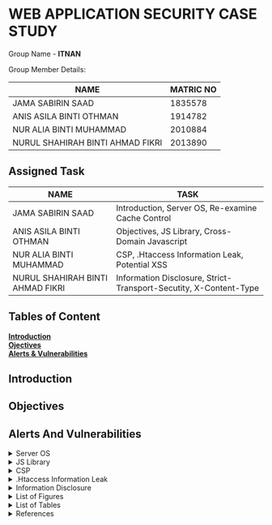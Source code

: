 # WEB APPLICATION SECURITY CASE STUDY 

Group Name - **ITNAN**<br>

Group Member Details:

NAME                          |MATRIC NO                      |
-------------------------------|-----------------------------|
JAMA SABIRIN SAAD         |1835578          |
ANIS ASILA BINTI OTHMAN          |    1914782         |
NUR ALIA BINTI MUHAMMAD   |2010884 |
NURUL SHAHIRAH BINTI AHMAD FIKRI|2013890  |

## Assigned Task
NAME                          |TASK                    |
-------------------------------|-----------------------------|
JAMA SABIRIN SAAD         |Introduction, Server OS, Re-examine Cache Control |
ANIS ASILA BINTI OTHMAN          |Objectives, JS Library, Cross-Domain Javascript        |
NUR ALIA BINTI MUHAMMAD   |CSP, .Htaccess Information Leak, Potential XSS |
NURUL SHAHIRAH BINTI AHMAD FIKRI|Information Disclosure, Strict-Transport-Secutity, X-Content-Type  |

## Tables of Content
**[Introduction](#introduction)**<br>
**[Ojectives](#objectives)**<br>
**[Alerts & Vulnerabilities](#alerts-and-vulnerabilities)**<br>


## Introduction

## Objectives

## Alerts And Vulnerabilities

<details><summary>Server OS</summary>
  
  * Level of the risk - **text**
  * Classification of threat - 
  * Prevent the vulnerabilities
  
</details>

<details><summary>JS Library</summary>
  
  * Level of the risk - **text**
  * Classification of threat - 
  * Prevent the vulnerabilities
  
</details>

<details><summary>CSP</summary>
  
  * Level of the risk - Medium 
  * Classification of threat - CWE ID 693
  * Identification :
   The Content Security Policy (CSP) is designed to offer supplementary security by identifying and resolving certain types of attacks, including Cross Site Scripting (XSS) and data injection attacks, which are commonly employed for activities such as website defacement, malware dissemination, and data theft. This security measure utilizes a standardized set of HTTP headers, enabling website owners to designate authorised sources of content. According to the Common Weakness Enumeration (CWE) website, the website in question lacks sufficient protection and requires additional defensive measures due to the absence of a protective mechanism against a particular class of attack.

  * Evaluation :
  During a website evaluation, it was revealed that the website's headers were misconfigured, creating security gaps that could be exploited by attackers. The vulnerabilities were identified in the website's portal index and a text document under robots. This situation is concerning since it leaves the website open to attack, allowing malicious actors to take advantage of the vulnerabilities and gain entry with ease.

* Prevention : 
1. Ensure that the website's headers are correctly configured and that they conform to established best practices. This can be done using tools such as security scanners, which can identify potential issues and provide recommendations for addressing them.

2. Implement HTTPS encryption to protect sensitive data in transit and prevent attackers from intercepting or modifying communications between the website and its users.

3. Train website developers and administrators on secure coding practices and the latest security threats, so they can stay informed and take proactive measures to protect the website from attacks.

</details>

<details><summary>.Htaccess Information Leak</summary>
  
  * Level of the risk - Medium
  * Classification of threat - CWE ID 94
  * Identification : 
  * Evaluation :
  * Prevention
  
</details>

<details><summary>Information Disclosure </summary>

write text here

</details>

<details><summary>List of Figures</summary>
  
 write text here
  
</details>

<details><summary>List of Tables</summary>
  
  Write text here
  
</details>

<details><summary>References</summary>
  
  Write text here
  
</details>
